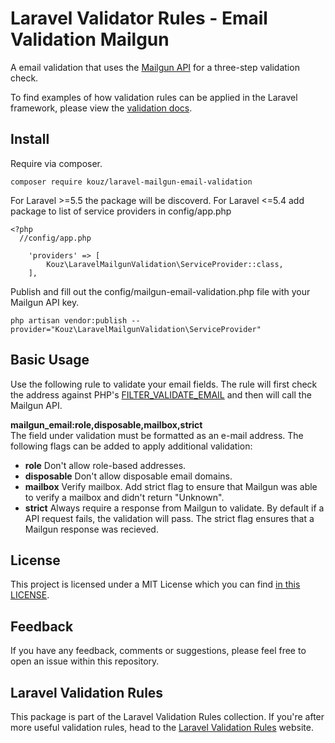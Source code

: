 # Laravel Validator Rules - Email Validation Mailgun 
A email validation that uses the [Mailgun API](https://documentation.mailgun.com/en/latest/api-email-validation.html#email-validation) for a three-step validation check.  

To find examples of how validation rules can be applied in the Laravel framework, please view the [validation docs](https://laravel.com/docs/5.6/validation).

## Install
Require via composer.
```
composer require kouz/laravel-mailgun-email-validation
```
For Laravel >=5.5 the package will be discoverd. For Laravel <=5.4 add package to list of service providers in config/app.php
```
<?php
  //config/app.php
  
    'providers' => [
        Kouz\LaravelMailgunValidation\ServiceProvider::class,
    ],
```
Publish and fill out the config/mailgun-email-validation.php file with your Mailgun API key.
```
php artisan vendor:publish --provider="Kouz\LaravelMailgunValidation\ServiceProvider"
```

## Basic Usage
Use the following rule to validate your email fields. The rule will first check the address against 
PHP's [FILTER_VALIDATE_EMAIL](http://php.net/manual/en/filter.filters.validate.php) and then will call 
the Mailgun API.

**mailgun_email:role,disposable,mailbox,strict**  
The field under validation must be formatted as an e-mail address. The following flags can be added to
apply additional validation:

* **role** Don't allow role-based addresses.
* **disposable** Don't allow disposable email domains.
* **mailbox** Verify mailbox. Add strict flag to ensure that Mailgun was able to verify a mailbox and didn't return "Unknown".
* **strict** Always require a response from Mailgun to validate. By default if a API request fails, the validation will pass. The strict flag ensures that a Mailgun response was recieved.

## License
This project is licensed under a MIT License which you can find
[in this LICENSE](https://github.com/TheoKouzelis/laravel-mailgun-email-validation/blob/master/LICENSE).

## Feedback
If you have any feedback, comments or suggestions, please feel free to open an issue within this repository.

## Laravel Validation Rules
This package is part of the Laravel Validation Rules collection. If you're after more useful validation rules, 
head to the [Laravel Validation Rules](https://laravel-validation-rules.github.io/) website.
